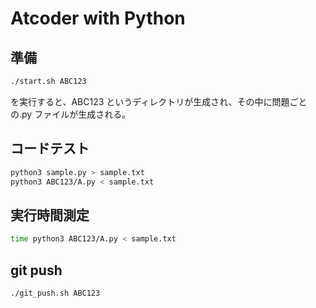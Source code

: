 # Atcoder with Python

## 準備

```bash
./start.sh ABC123
```

を実行すると、ABC123 というディレクトリが生成され、その中に問題ごとの.py ファイルが生成される。

## コードテスト

```bash
python3 sample.py > sample.txt
python3 ABC123/A.py < sample.txt
```

## 実行時間測定

```bash
time python3 ABC123/A.py < sample.txt
```

## git push

```bash
./git_push.sh ABC123
```
